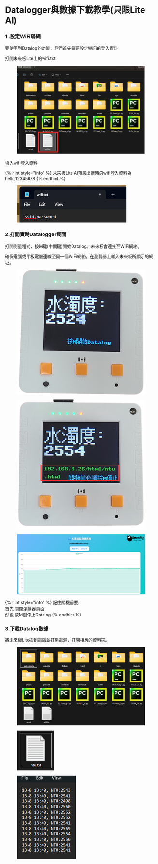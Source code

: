 # Datalogger與數據下載教學(只限Lite AI)

### 1 .設定WiFi聯網

要使用到Datalog的功能，我們首先需要設定WiFi的登入資料

打開未來板Lite上的wifi.txt

<figure><img src="../.gitbook/assets/image (132).png" alt=""><figcaption></figcaption></figure>

填入wifi登入資料

{% hint style="info" %}
未來板Lite Ai預設出廠時的wifi登入資料為
\
hello,12345678
{% endhint %}

<figure><img src="../.gitbook/assets/image (133).png" alt=""><figcaption></figcaption></figure>

### 2.打開實時Datalogger頁面

打開測量程式，按M鍵(中間鍵)開始Datalog。未來板會連接至WiFi網絡。

確保電腦或平板電腦連線至同一個WiFi網絡。在瀏覽器上輸入未來板所顯示的網址。

<div><figure><img src="../.gitbook/assets/datalog1.png" alt=""><figcaption></figcaption></figure> <figure><img src="../.gitbook/assets/datalog2.png" alt=""><figcaption></figcaption></figure></div>

<figure><img src="../.gitbook/assets/image (134).png" alt=""><figcaption></figcaption></figure>

{% hint style="info" %}
記住關機前要:
\
首先 關閉瀏覽器頁面
\
然後 按M鍵停止Datalog
{% endhint %}

### 3.下載Datalog數據

將未來板Lite插到電腦並打開電源，打開相應的資料夾。

<figure><img src="../.gitbook/assets/image (135).png" alt=""><figcaption></figcaption></figure>

<figure><img src="../.gitbook/assets/image (136).png" alt=""><figcaption></figcaption></figure>

<figure><img src="../.gitbook/assets/image (137).png" alt=""><figcaption></figcaption></figure>
